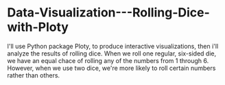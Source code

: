 # Data-Visualization---Rolling-Dice-with-Ploty
I'll use Python package Ploty, to produce interactive visualizations, then i'll analyze the results of rolling dice. When we roll one regular, six-sided die, we have an equal chace of rolling any of the numbers from 1 through 6. However, when we use two dice, we're more likely to roll certain numbers rather than others.
